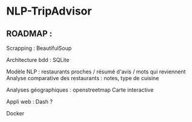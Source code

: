 # NLP-TripAdvisor

## ROADMAP : 

Scrapping : BeautifulSoup

Architecture bdd : SQLite

Modèle NLP : restaurants proches / résumé d'avis / mots qui reviennent
Analyse comparative des restaurants : notes, type de cuisine

Analyses géographiques : openstreetmap
Carte interactive

Appli web : Dash ?

Docker
